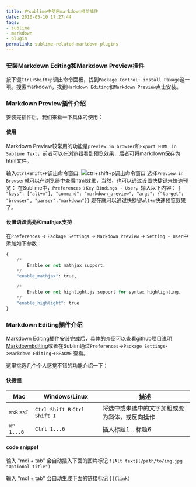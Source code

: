 ```yaml
---
title: 在sublime中使用markdown相关插件
date: 2016-05-10 17:27:44
tags: 
- sublime
- markdown
- plugin
permalink: sublime-related-markdown-plugins
---
```

### 安装Markdown Editing和Markdown Preview插件
按下键`Ctrl+Shift+p`调出命令面板，找到`Package Control: install Pakage`这一项。搜索markdown，找到`Markdown Editing`和`Markdown Preview`点击安装。

### Markdown Preview插件介绍
安装完插件后，我们来看一下具体的使用：
#### 使用
Markdown Preview较常用的功能是`preview in browser`和`Export HTML in Sublime Text`，前者可以在浏览器看到预览效果，后者可将markdown保存为html文件。

输入`Ctrl+Shift+P`调出命令窗口:
![ctrl+shift+p调出命令窗口](/uploads/20160510-1-1.png)
选择`Preview in Browser`就可以在浏览器中查看html效果，当然，也可以通过设置快捷键来快速预览：
在Sublime中，`Preferences`->`Key Bindings - User`，输入以下内容：
`{ "keys": ["alt+m"], "command": "markdown_preview", "args": {"target": "browser", "parser":"markdown"}}`
现在就可以通过快捷键`alt+m`快速预览效果了。

#### 设置语法高亮和mathjax支持
在`Preferences` -> `Package Settings` -> `Markdown Preview` -> `Setting - User`中添加如下参数：
``` python
{
    /*
        Enable or not mathjax support.
    */
    "enable_mathjax": true,

    /*
        Enable or not highlight.js support for syntax highlighting.
    */
    "enable_highlight": true
}
```

### Markdown Editing插件介绍
Markdown Editing插件安装完成后，具体的介绍可以查看github项目说明[MarkdownEditing](https://github.com/SublimeText-Markdown/MarkdownEditing)或者在Sublim通过`Preferences`->`Package Settings`->`Markdown Editing`->`README` 查看。

这里挑选几个个人感觉不错的功能介绍一下：
#### 快捷键
| Mac | Windows/Linux | 描述 |
|-----|---------------|------|
| `⌘⌥B` `⌘⌥I` | `Ctrl Shift B` `Ctrl Shift I` | 将选中或未选中的文字加粗或变为斜体，或反向操作|
| `⌘^ 1...6`|`Ctrl 1...6`|插入标题1 .. 标题6|

#### code snippet
输入 "mdi + tab" 会自动插入下面的图片标记
`![Alt text](/path/to/img.jpg "Optional title")`

输入 "mdl + tab" 会自动生成下面的链接标记
`[](link)`